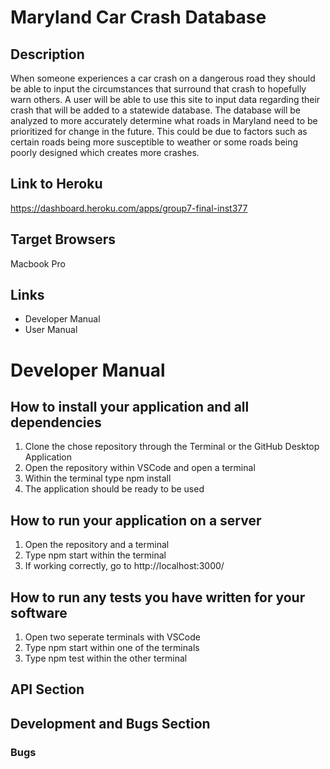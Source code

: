 # Maryland Car Crash Database
## Description
When someone experiences a car crash on a dangerous road they should be able to input the circumstances that surround that crash to hopefully warn others. A user will be able to use this site to input data regarding their crash that will be added to a statewide database. The database will be analyzed to more accurately determine what roads in Maryland need to be prioritized for change in the future. This could be due to factors such as certain roads being more susceptible to weather or some roads being poorly designed which creates more crashes. 
## Link to Heroku
https://dashboard.heroku.com/apps/group7-final-inst377
## Target Browsers
Macbook Pro 
## Links
- Developer Manual
- User Manual
# Developer Manual
## How to install your application and all dependencies
1. Clone the chose repository through the Terminal or the GitHub Desktop Application
2. Open the repository within VSCode and open a terminal
3. Within the terminal type npm install 
4. The application should be ready to be used 
## How to run your application on a server
1. Open the repository and a terminal
2. Type npm start within the terminal
3. If working correctly, go to http://localhost:3000/

## How to run any tests you have written for your software
1. Open two seperate terminals with VSCode
2. Type npm start within one of the terminals 
3. Type npm test within the other terminal 

## API Section

## Development and Bugs Section

### Bugs
